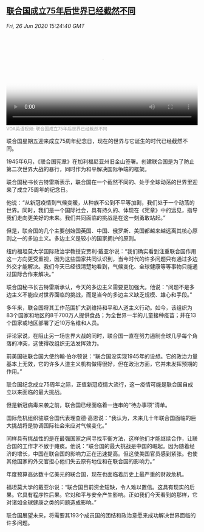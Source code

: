 <!--1593187880000-->
[联合国成立75年后世界已经截然不同](https://www.voachinese.com/a/un-turns-75-in-different-world-20200626/5478834.html)
------

<div><i>Fri, 26 Jun 2020 15:24:40 GMT</i></div><video poster="https://images.weserv.nl?url=gdb.voanews.com/06f11927-fe19-461c-839a-94ed4ed89d32_cx0_cy9_cw0_r1_s_w900.jpg" src="https://av.voanews.com/Videoroot/Pangeavideo/2020/06/3/3e/3edb1c53-8709-4d14-a594-5c05ffefc618_240p.mp4" style="width:100%" controls></video><div><small style="color: #999;">VOA英语视频:  联合国成立75年后世界已经截然不同</small></div><p>联合国星期五迎来成立75周年纪念日，现在的世界与它诞生的时代已经截然不同。</p><p>1945年6月，《联合国宪章》在加利福尼亚州旧金山签署。创建联合国是为了防止第二次世界大战的暴行，同时作为和平解决国际争端的框架。</p><p>联合国秘书长古特雷斯表示，联合国在一个截然不同的、处于全球动荡的世界里迎来了成立75周年的纪念日。</p><p>他说：“从新冠疫情到气候变暖，从种族不公到不平等加剧，我们处于一个动荡的世界。同时，我们是一个国际社会，具有持久的、体现在《宪章》中的远见，指导我们走向更美好的未来。我们共同面临的挑战是在这一刻勇敢站起。”</p><p>但是，联合国的几个主要创始国英国、中国、俄罗斯、美国都越来越远离其核心原则之一的多边主义。多边主义是较小的国家拥护的原则。</p><p>纽约福坦莫大学国际政治学教授安贾利·戴亚尔说：“我们确实看到注重联合国作用这一方向更受重视，因为这些国家共同认识到，当今时代的许多问题只有通过多边外交才能解决。我们今天已经很清楚地看到，气候变化、全球健康等等事物只能通过国际合作来解决。”</p><p>联合国秘书长古特雷斯承认，今天的多边主义需要更加强大。他说：“问题不是多边主义不能应对世界面临的挑战，而是当今的多边主义缺乏规模、雄心和手段。”</p><p>多年来，联合国将其工作范围扩大到维持和平和人道主义行动。如今，该组织为83个国家和地区的8千700万人提供食品；为全世界一半的儿童接种疫苗；并在13个国家或地区部署了近10万名维和人员。</p><p>评论家说，在阻止另一场世界大战的同时，联合国一直在努力遏制全球几乎每个角落的冲突，这使得改组织无法发挥效力。</p><p>前美国驻联合国大使约翰·伯尔顿说：“联合国没实现1945年的设想。它的政治力量基本上无效，它的许多人道主义机构做得很好，但在政治方面，它并未发挥预期的作用。”</p><p>联合国纪念成立75周年之际，正值新冠疫情大流行，这一疫情可能是联合国自成立以来面临的最大挑战。</p><p>但是新冠病毒来袭之前，联合国已经面临着一连串的“待办事项”清单。</p><p>国际危机组织驻联合国代表理查德·高恩说：“我认为，未来几十年联合国面临的巨大挑战将是协调国际社会来应对气候变化。”</p><p>同样具有挑战性的是在最强国家之间寻找平衡方法，这样他们才能继续合作，让联合国的工作才不致于瘫痪。他说：“联合国的最大挑战是中国的崛起。因为随着经济的增长，中国在联合国的影响力正在迅速提高。但这使美国官员感到紧张。也使其他国家的外交官担心他们失去原有地位和在联合国的影响力。”</p><p>年度预算高达数十亿美元的联合国，现在也面临着历史上最严重的财政危机。</p><p>福坦莫大学的戴亚尔说：“联合国目前资金短缺，令人难以置信。这具有现实的后果。它具有程序性后果。它对和平与安全产生影响。正如我们今天看到的那样，它对诸如全球健康之类的问题造成影响。”</p><p>联合国展望未来，将需要其193个成员国的团结和政治意愿来成功解决世界面临的许多问题。</p>
